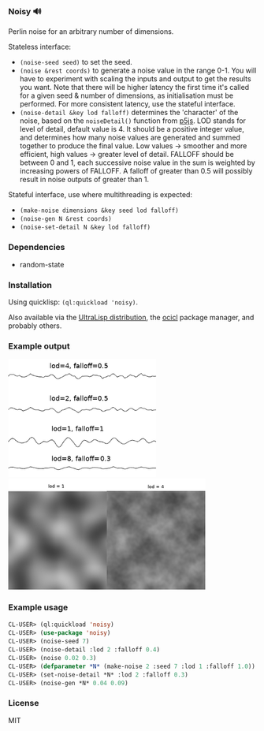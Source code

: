 ### Noisy 🔊
Perlin noise for an arbitrary number of dimensions.

Stateless interface:
* `(noise-seed seed)` to set the seed.
* `(noise &rest coords)` to generate a noise value in the range 0-1. You will have to experiment with scaling the inputs and output to get the results you want. Note that there will be higher latency the first time it's called for a given seed & number of dimensions, as initialisation must be performed. For more consistent latency, use the stateful interface.
* `(noise-detail &key lod falloff)` determines the 'character' of the noise, based on the `noiseDetail()` function from [p5js](https://p5js.org/reference/#/p5/noiseDetail). LOD stands for level of detail, default value is 4. It should be a positive integer value, and determines how many noise values are generated and summed together to produce the final value. Low values -> smoother and more efficient, high values -> greater level of detail. FALLOFF should be between 0 and 1, each successive noise value in the sum is weighted by increasing powers of FALLOFF. A falloff of greater than 0.5 will possibly result in noise outputs of greater than 1.

Stateful interface, use where multithreading is expected:
* `(make-noise dimensions &key seed lod falloff)`
* `(noise-gen N &rest coords)`
* `(noise-set-detail N &key lod falloff)`


### Dependencies
* random-state

### Installation
Using quicklisp: `(ql:quickload 'noisy)`.

Also available via the [UltraLisp distribution](https://ultralisp.org/projects/Kevinpgalligan/noisy), the [ocicl](https://github.com/ocicl/ocicl) package manager, and probably others.

### Example output
![visualisation of different noise configurations in 1 dimension](https://github.com/Kevinpgalligan/noisy/blob/master/noise.png)
![visualisation of different noise configurations in 2 dimensions](https://github.com/Kevinpgalligan/noisy/blob/master/2d-noise.png)

### Example usage
```lisp
CL-USER> (ql:quickload 'noisy)
CL-USER> (use-package 'noisy)
CL-USER> (noise-seed 7)
CL-USER> (noise-detail :lod 2 :falloff 0.4)
CL-USER> (noise 0.02 0.3)
CL-USER> (defparameter *N* (make-noise 2 :seed 7 :lod 1 :falloff 1.0))
CL-USER> (set-noise-detail *N* :lod 2 :falloff 0.3)
CL-USER> (noise-gen *N* 0.04 0.09)
```

### License
MIT
